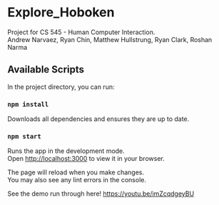 # Explore_Hoboken
Project for CS 545 - Human Computer Interaction. \
Andrew Narvaez, Ryan Chin, Matthew Hullstrung, Ryan Clark, Roshan Narma

## Available Scripts

In the project directory, you can run:

### `npm install`

Downloads all dependencies and ensures they are up to date.

### `npm start`

Runs the app in the development mode.\
Open [http://localhost:3000](http://localhost:3000) to view it in your browser.

The page will reload when you make changes.\
You may also see any lint errors in the console.

See the demo run through here!
https://youtu.be/imZcqdgeyBU